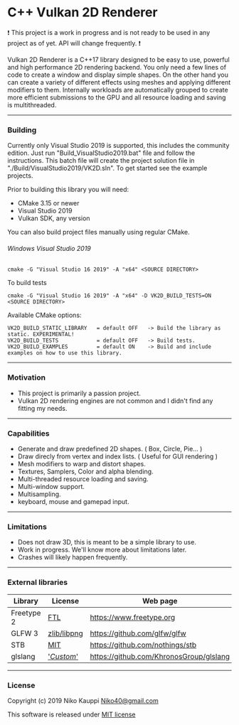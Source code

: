 
# C++ Vulkan 2D Renderer

:exclamation: This project is a work in progress and is not ready to be used in any project as of yet. API will change frequently. :exclamation:

Vulkan 2D Renderer is a C++17 library designed to be easy to use, powerful and high performance 2D rendering backend.
You only need a few lines of code to create a window and display simple shapes.
On the other hand you can create a variety of different effects using meshes and applying different modifiers to them.
Internally workloads are automatically grouped to create more efficient submissions to the GPU and all resource loading and saving is multithreaded.

------

### Building

Currently only Visual Studio 2019 is supported, this includes the community edition. Just run "Build_VisualStudio2019.bat" file and follow the instructions. This batch file will create the project solution file in "./Build/VisualStudio2019/VK2D.sln".
To get started see the example projects.

Prior to building this library you will need:
- CMake 3.15 or newer
- Visual Studio 2019
- Vulkan SDK, any version

You can also build project files manually using regular CMake.

###### Windows Visual Studio 2019
```
cmake -G "Visual Studio 16 2019" -A "x64" <SOURCE DIRECTORY>
```

To build tests
```
cmake -G "Visual Studio 16 2019" -A "x64" -D VK2D_BUILD_TESTS=ON <SOURCE DIRECTORY>
```

Available CMake options:
```
VK2D_BUILD_STATIC_LIBRARY   = default OFF   -> Build the library as static. EXPERIMENTAL!
VK2D_BUILD_TESTS            = default OFF   -> Build tests.
VK2D_BUILD_EXAMPLES         = default ON    -> Build and include examples on how to use this library.
```

------

### Motivation

- This project is primarily a passion project.
- Vulkan 2D rendering engines are not common and I didn't find any fitting my needs.

------

### Capabilities

- Generate and draw predefined 2D shapes. ( Box, Circle, Pie... )
- Draw direcly from vertex and index lists. ( Useful for GUI rendering )
- Mesh modifiers to warp and distort shapes.
- Textures, Samplers, Color and alpha blending.
- Multi-threaded resource loading and saving.
- Multi-window support.
- Multisampling.
- keyboard, mouse and gamepad input.

------

### Limitations

- Does not draw 3D, this is meant to be a simple library to use.
- Work in progress. We'll know more about limitations later.
- Crashes will likely happen frequently.

------

### External libraries

| Library | License | Web page |
| --- | --- | --- |
| Freetype 2 | [FTL](https://git.savannah.gnu.org/cgit/freetype/freetype2.git/tree/docs/FTL.TXT) | https://www.freetype.org |
| GLFW 3 | [zlib/libpng](https://github.com/glfw/glfw/blob/master/LICENSE.md) | https://github.com/glfw/glfw |
| STB | [MIT](https://github.com/nothings/stb/blob/master/LICENSE) | https://github.com/nothings/stb |
| glslang | ['*Custom*'](https://github.com/KhronosGroup/glslang/blob/master/LICENSE.txt) | https://github.com/KhronosGroup/glslang |

------

### License

Copyright (c) 2019 Niko Kauppi Niko40@gmail.com

This software is released under [MIT license](LICENSE.md)

